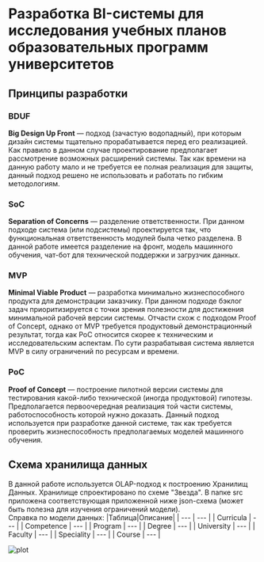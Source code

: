 # Разработка BI-системы для исследования учебных планов образовательных программ университетов
## Принципы разработки
### BDUF
<b>Big Design Up Front</b> — подход (зачастую водопадный), при которым дизайн системы тщательно прорабатывается перед его реализацией. Как правило в данном случае проектирование предполагает рассмотрение возможных расширений системы. Так как времени на данную работу мало и не требуется ее полная реализация для защиты, данный подход решено не использовать и работать по гибким методологиям.
### SoC
<b>Separation of Concerns</b> — разделение ответственности. При данном подходе система (или подсистемы) проектируется так, что функциональная ответственность модулей была четко разделена. В данной работе имеется разделение на фронт, модель машинного обучения, чат-бот для технической поддержки и загрузчик данных.
### MVP
<b>Minimal Viable Product</b> — разработка минимально жизнеспособного продукта для демонстрации заказчику. При данном подходе бэклог задач приоритизируется с точки зрения полезности для достижения минимальной рабочей версии системы. Отчасти схож с подходом Proof of Concept, однако от MVP требуется продуктовый демонстрационный результат, тогда как PoC относится скорее к техническим и исследовательским аспектам. По сути разрабатывая система является MVP в силу ограничений по ресурсам и времени.
### PoC
<b>Proof of Concept</b> — построение пилотной версии системы для тестирования какой-либо технической (иногда продуктовой) гипотезы. Предполагается первоочередная реализация той части системы, работоспособность которой нужно доказать. Данный подход используется при разработке данной системе, так как требуется проверить жизнеспособность предполагаемых моделей машинного обучения.

## Схема хранилища данных
В данной работе используется OLAP-подход к построению Хранилищ Данных. Хранилище спроектировано по схеме "Звезда". В папке src приложена соответствующая приложенной ниже json-схема (может быть полезна для изучения ограничений модели).<br/>
Справка по модели данных:
|Таблица|Описание|
| --- | --- |
| Curricula | --- |
| Competence | --- |
| Program | --- |
| Degree | --- |
| University | --- |
| Faculty | --- |
| Speciality | --- |
| Course | --- |

![plot](https://github.com/yunas-x/Diploma/blob/Lab-Work-3/Lab%20Work%20%E2%84%963/docs/DWH.png)
